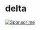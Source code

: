 # delta

[![Sponsor me](https://res.cloudinary.com/dvargvav9/image/upload/v1581842794/button2_w5exua.svg)](https://flowerpot.network/flowerpot-network?trigger=true)
